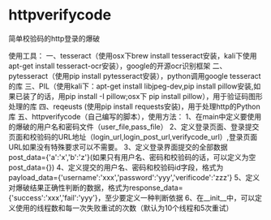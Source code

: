 # httpverifycode
简单校验码的http登录的爆破

使用工具：
一、tesseract（使用osx下brew install tesseract安装，kali下使用apt-get install tesseract-ocr安装），google的开源ocr识别框架
二、pytesseract（使用pip install pytesseract安装），python调用google tesseract的库
三、PIL（使用kali下：apt-get install libjpeg-dev,pip install pillow安装,如果已装了的话，用pip install -I pillow;osx下 pip install pillow），用于验证码图形处理的库
四、reqeusts (使用pip install requests安装)，用于处理http的Python库
五、httpverifycode（自己编写的脚本），使用方法：
	1、在main中定义要使用的爆破的用户名和密码文件（user_file,pass_file）
	2、定义登录页面、登录提交页面和校验码的URL地址（login_url,login_post_url,verifycode_url）,登录页面URL如果没有特殊要求可以不需要。
	3、定义登录界面提交的全部数据post_data={'a':'x','b':'z'}(如果只有用户名、密码和校验码的话，可以定义为空post_data={})
	4、定义提交的用户名、密码和校验码id字段，格式为payload_data={'username':'xxx','password':'yyy','verificode':'zzz'}
	5、定义对爆破结果正确性判断的数据，格式为response_data={'success':'xxx','fail':'yyy'}，至少要定义一种判断依据
	6、在__init__中，可以定义使用的线程数和每一次失败重试的次数（默认为10个线程和5次重试）